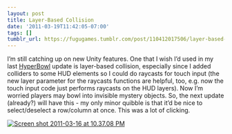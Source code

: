 ```yaml
---
layout: post
title: Layer-Based Collision
date: '2011-03-19T11:42:05-07:00'
tags: []
tumblr_url: https://fugugames.tumblr.com/post/110412017506/layer-based-collision
---
```

I’m still catching up on new Unity features. One that I wish I’d used in my last [HyperBowl](http://itunes.apple.com/us/app/hyperbowl/id344209253?mt=8) update is layer-based collision, especially since I added colliders to some HUD elements so I could do raycasts for touch input (the new layer parameter for the raycasts functions are helpful, too, e.g. now the touch input code just performs raycasts on the HUD layers). Now I’m worried players may bowl into invisible mystery objects. So, the next update (already?) will have this - my only minor quibble is that it’d be nice to select/deselect a row/column at once. This was a lot of clicking.

[![](http://itshardtofondlepenguins.com/wp-content/uploads/2011/03/Screen-shot-2011-03-16-at-10.37.08-PM.png "Screen shot 2011-03-16 at 10.37.08 PM")](http://itshardtofondlepenguins.com/wp-content/uploads/2011/03/Screen-shot-2011-03-16-at-10.37.08-PM.png)

